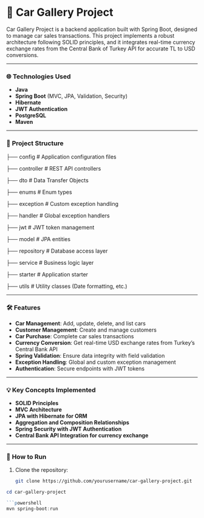 # 🚗 **Car Gallery Project**

Car Gallery Project is a backend application built with Spring Boot, designed to manage car sales transactions. This project implements a robust architecture following SOLID principles, and it integrates real-time currency exchange rates from the Central Bank of Turkey API for accurate TL to USD conversions.

---

### 🌐 **Technologies Used**

- **Java**
- **Spring Boot** (MVC, JPA, Validation, Security)
- **Hibernate**
- **JWT Authentication**
- **PostgreSQL**
- **Maven**

---

### 📂 **Project Structure**

├── config               # Application configuration files

├── controller           # REST API controllers

├── dto                  # Data Transfer Objects

├── enums                # Enum types

├── exception            # Custom exception handling

├── handler              # Global exception handlers

├── jwt                  # JWT token management

├── model                # JPA entities

├── repository           # Database access layer

├── service              # Business logic layer

├── starter              # Application starter

├── utils                # Utility classes (Date formatting, etc.)




---

### 🛠️ **Features**

- **Car Management**: Add, update, delete, and list cars
- **Customer Management**: Create and manage customers
- **Car Purchase**: Complete car sales transactions
- **Currency Conversion**: Get real-time USD exchange rates from Turkey’s Central Bank API
- **Spring Validation**: Ensure data integrity with field validation
- **Exception Handling**: Global and custom exception management
- **Authentication**: Secure endpoints with JWT tokens

---

### 💡 **Key Concepts Implemented**

- **SOLID Principles**
- **MVC Architecture**
- **JPA with Hibernate for ORM**
- **Aggregation and Composition Relationships**
- **Spring Security with JWT Authentication**
- **Central Bank API Integration for currency exchange**

---

### 🚀 **How to Run**

1. Clone the repository:
   ```bash
   git clone https://github.com/yourusername/car-gallery-project.git

```powershell
cd car-gallery-project

```powershell
mvn spring-boot:run



